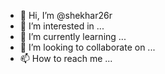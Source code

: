 - 👋 Hi, I’m @shekhar26r
- 👀 I’m interested in ...
- 🌱 I’m currently learning ...
- 💞️ I’m looking to collaborate on ...
- 📫 How to reach me ...

<!---
shekhar26r/shekhar26r is a ✨ special ✨ repository because its `README.md` (this file) appears on your GitHub profile.
You can click the Preview link to take a look at your changes.
--->
